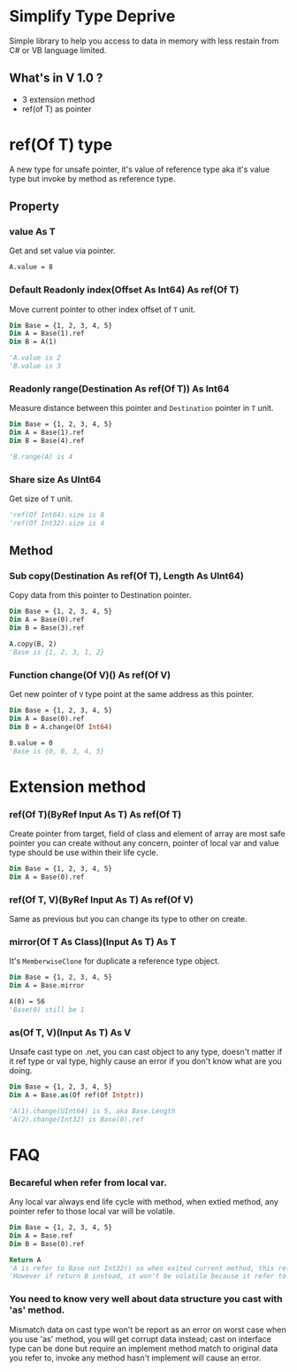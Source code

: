 # Simplify Type Deprive
Simple library to help you access to data in memory with less restain from C# or VB language limited.

## What's in V 1.0 ?
- 3 extension method
- ref(of T) as pointer

# ref(Of T) type
A new type for unsafe pointer, it's value of reference type aka it's value type but invoke by method as reference type.

## Property
### value As T
Get and set value via pointer.
```vb
A.value = 8
```

### Default Readonly index(Offset As Int64) As ref(Of T)
Move current pointer to other index offset of `T` unit.
```vb
Dim Base = {1, 2, 3, 4, 5}
Dim A = Base(1).ref
Dim B = A(1)

'A.value is 2
'B.value is 3
```

### Readonly range(Destination As ref(Of T)) As Int64
Measure distance between this pointer and `Destination` pointer in `T` unit.
```vb
Dim Base = {1, 2, 3, 4, 5}
Dim A = Base(1).ref
Dim B = Base(4).ref

'B.range(A) is 4
```

### Share size As UInt64
Get size of `T` unit.
```vb
'ref(Of Int64).size is 8
'ref(Of Int32).size is 4
```

## Method
### Sub copy(Destination As ref(Of T), Length As UInt64)
Copy data from this pointer to Destination pointer.
```vb
Dim Base = {1, 2, 3, 4, 5}
Dim A = Base(0).ref
Dim B = Base(3).ref

A.copy(B, 2)
'Base is {1, 2, 3, 1, 2}
```

### Function change(Of V)() As ref(Of V)
Get new pointer of `V` type point at the same address as this pointer.
```vb
Dim Base = {1, 2, 3, 4, 5}
Dim A = Base(0).ref
Dim B = A.change(Of Int64)

B.value = 0
'Base is {0, 0, 3, 4, 5}
```

# Extension method
### ref(Of T)(ByRef Input As T) As ref(Of T)
Create pointer from target, field of class and element of array are most safe pointer you can create without any concern, pointer of local var and value type should be use within their life cycle.
```vb
Dim Base = {1, 2, 3, 4, 5}
Dim A = Base(0).ref
```
### ref(Of T, V)(ByRef Input As T) As ref(Of V)
Same as previous but you can change its type to other on create.

### mirror(Of T As Class)(Input As T) As T
It's `MemberwiseClone` for duplicate a reference type object.
```vb
Dim Base = {1, 2, 3, 4, 5}
Dim A = Base.mirror

A(0) = 56
'Base(0) still be 1
```

### as(Of T, V)(Input As T) As V
Unsafe cast type on .net, you can cast object to any type, doesn't matter if it ref type or val type, highly cause an error if you don't know what are you doing.
```vb
Dim Base = {1, 2, 3, 4, 5}
Dim A = Base.as(Of ref(Of Intptr))

'A(1).change(UInt64) is 5, aka Base.Length
'A(2).change(Int32) is Base(0).ref
```

# FAQ
### Becareful when refer from local var.
Any local var always end life cycle with method, when extied method, any pointer refer to those local var will be volatile.
```vb
Dim Base = {1, 2, 3, 4, 5}
Dim A = Base.ref
Dim B = Base(0).ref

Return A
'A is refer to Base not Int32() so when exited current method, this refer going to be volatile soon.
'However if return B instead, it won't be volatile because it refer to a part of Int32().
```

### You need to know very well about data structure you cast with 'as' method.
Mismatch data on cast type won't be report as an error on worst case when you use 'as' method, you will get corrupt data instead; cast on interface type can be done but require an implement method match to original data you refer to, invoke any method hasn't implement will cause an error.
